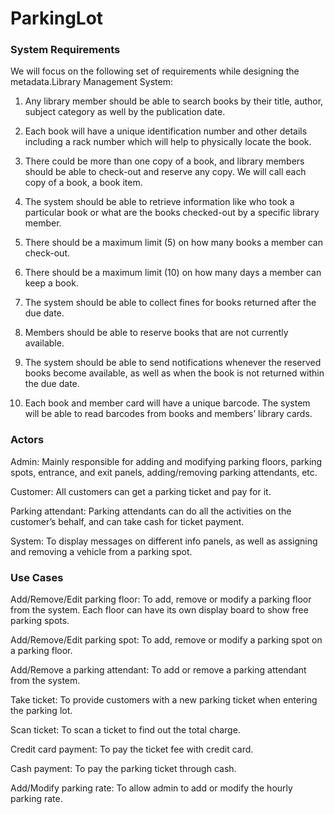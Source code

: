 # ParkingLot

### System Requirements

We will focus on the following set of requirements while designing the metadata.Library Management System:

1) Any library member should be able to search books by their title, author, subject category as well by the publication date.

2) Each book will have a unique identification number and other details including a rack number which will help to physically locate the book.

3) There could be more than one copy of a book, and library members should be able to check-out and reserve any copy. We will call each copy of a book, a book item.

4) The system should be able to retrieve information like who took a particular book or what are the books checked-out by a specific library member.

5) There should be a maximum limit (5) on how many books a member can check-out.

6) There should be a maximum limit (10) on how many days a member can keep a book.

7) The system should be able to collect fines for books returned after the due date.

8) Members should be able to reserve books that are not currently available.

9) The system should be able to send notifications whenever the reserved books become available, as well as when the book is not returned within the due date.

10) Each book and member card will have a unique barcode. The system will be able to read barcodes from books and members’ library cards.


### Actors

Admin: Mainly responsible for adding and modifying parking floors, parking spots, entrance, and exit panels, adding/removing parking attendants, etc.

Customer: All customers can get a parking ticket and pay for it.

Parking attendant: Parking attendants can do all the activities on the customer’s behalf, and can take cash for ticket payment.

System: To display messages on different info panels, as well as assigning and removing a vehicle from a parking spot.

### Use Cases

Add/Remove/Edit parking floor: To add, remove or modify a parking floor from the system. Each floor can have its own display board to show free parking spots.

Add/Remove/Edit parking spot: To add, remove or modify a parking spot on a parking floor.

Add/Remove a parking attendant: To add or remove a parking attendant from the system.

Take ticket: To provide customers with a new parking ticket when entering the parking lot.

Scan ticket: To scan a ticket to find out the total charge.

Credit card payment: To pay the ticket fee with credit card.

Cash payment: To pay the parking ticket through cash.

Add/Modify parking rate: To allow admin to add or modify the hourly parking rate.
